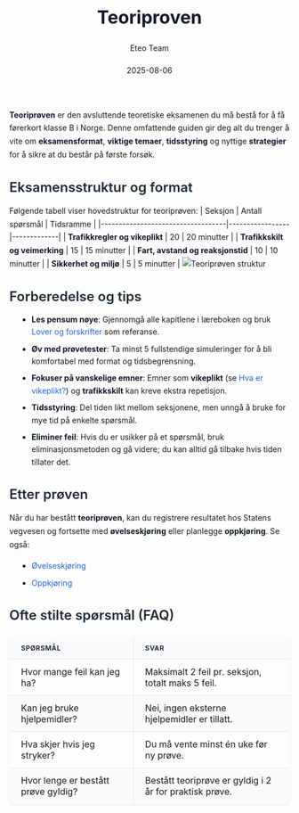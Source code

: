 ﻿---
title: "Teoriproven"
date: 2025-08-06
draft: false
author: "Eteo Team"
description: "Guide to Teoriproven for Norwegian driving theory exam."
categories: ["Driving Theory"]
tags: ["driving", "theory", "safety"]
featured_image: "/blogs/teori/teoriproven/teoriproven-image.svg"
---
<style>
/* Base text styling */
.article-content {
  font-family: 'Inter', -apple-system, BlinkMacSystemFont, 'Segoe UI', Roboto, Oxygen, Ubuntu, Cantarell, 'Open Sans', 'Helvetica Neue', sans-serif;
  line-height: 1.6;
  color: #1f2937;
  font-size: 16px;
}
/* Headers */
h1 {
  font-size: 2rem;
  font-weight: 700;
  margin: 2rem 0 1.5rem;
  color: #111827;
}
h2 {
  font-size: 1.5rem;
  font-weight: 600;
  margin: 2rem 0 1rem;
  color: #1f2937;
}
h3 {
  font-size: 1.25rem;
  font-weight: 600;
  margin: 1.5rem 0 0.75rem;
  color: #374151;
}
/* Paragraphs */
p {
  margin: 1rem 0;
  line-height: 1.7;
}
/* Lists */
ul, ol {
  margin: 1rem 0 1rem 1.5rem;
  padding-left: 1rem;
}
li {
  margin-bottom: 0.5rem;
  line-height: 1.6;
}
/* Bold and emphasis text */
strong, b {
  font-weight: 700 !important;
  color: #111827;
}
em, i {
  font-style: italic;
  color: #374151;
}
strong em, b i, em strong, i b {
  font-weight: 700 !important;
  font-style: italic;
  color: #111827;
}
/* Links */
a {
  color: #2563eb;
  text-decoration: none;
  transition: color 0.2s ease;
}
a:hover {
  color: #1d4ed8;
  text-decoration: underline;
}
/* Code blocks */
pre, code {
  font-family: 'SFMono-Regular', Consolas, 'Liberation Mono', Menlo, monospace;
  background-color: #f3f4f6;
  border-radius: 0.375rem;
  font-size: 0.875em;
}
pre {
  padding: 1rem;
  overflow-x: auto;
  margin: 1rem 0;
}
code {
  padding: 0.2em 0.4em;
}
/* Blockquotes */
blockquote {
  border-left: 4px solid #e5e7eb;
  margin: 1.5rem 0;
  padding: 0.75rem 1rem 0.75rem 1.5rem;
  background-color: #f9fafb;
  color: #4b5563;
  font-style: italic;
}
/* Tables */
table {
  margin: 1.5rem auto !important;
  border-collapse: collapse !important;
  width: 100% !important;
  max-width: 100%;
  box-shadow: 0 1px 3px rgba(0,0,0,0.1) !important;
  border-radius: 0.5rem !important;
  overflow: hidden !important;
  border: 1px solid #e5e7eb !important;
  display: table !important;
}
th, td {
  padding: 0.75rem 1.25rem !important;
  text-align: left !important;
  border: 1px solid #e5e7eb !important;
  vertical-align: top;
}
th {
  background-color: #f9fafb !important;
  font-weight: 600 !important;
  color: #111827 !important;
  text-transform: uppercase !important;
  font-size: 0.75rem !important;
  letter-spacing: 0.05em !important;
}
tr:nth-child(even) {
  background-color: #f9fafb !important;
}
tr:hover {
  background-color: #f3f4f6 !important;
}
/* Responsive adjustments */
@media (max-width: 768px) {
  .article-content {
    font-size: 15px;
  }
  h1 { font-size: 1.75rem; }
  h2 { font-size: 1.375rem; }
  h3 { font-size: 1.125rem; }
  table {
    display: block !important;
    overflow-x: auto !important;
    -webkit-overflow-scrolling: touch;
  }
}
</style>
**Teoriprøven** er den avsluttende teoretiske eksamenen du må bestå for å få førerkort klasse B i Norge. Denne omfattende guiden gir deg alt du trenger å vite om **eksamensformat**, **viktige temaer**, **tidsstyring** og nyttige **strategier** for å sikre at du består på første forsøk.
## Eksamensstruktur og format
Følgende tabell viser hovedstruktur for teoriprøven:
| Seksjon                           | Antall spørsmål | Tidsramme   |
|-----------------------------------|-----------------|-------------|
| **Trafikkregler og vikeplikt**    | 20              | 20 minutter |
| **Trafikkskilt og veimerking**    | 15              | 15 minutter |
| **Fart, avstand og reaksjonstid** | 10              | 10 minutter |
| **Sikkerhet og miljø**            | 5               | 5 minutter  |
![Teoriprøven struktur](/blogs/teori/teoriproven/teoriproven-structure.svg)
## Forberedelse og tips
- **Les pensum nøye**: Gjennomgå alle kapitlene i læreboken og bruk [Lover og forskrifter](/blogs/teori/lover-og-forskrifter "Lover og forskrifter - Juridisk rammeverk for trafikk") som referanse.
- **Øv med prøvetester**: Ta minst 5 fullstendige simuleringer for å bli komfortabel med format og tidsbegrensning.
- **Fokuser på vanskelige emner**: Emner som **vikeplikt** (se [Hva er vikeplikt?](/blogs/teori/vikeplikt-og-rundkjoringer "Vikeplikt og rundkjøringer - Kompakt guide til vikeplikt")) og **trafikkskilt** kan kreve ekstra repetisjon.
- **Tidsstyring**: Del tiden likt mellom seksjonene, men unngå å bruke for mye tid på enkelte spørsmål.
- **Eliminer feil**: Hvis du er usikker på et spørsmål, bruk eliminasjonsmetoden og gå videre; du kan alltid gå tilbake hvis tiden tillater det.
## Etter prøven
Når du har bestått **teoriprøven**, kan du registrere resultatet hos Statens vegvesen og fortsette med **øvelseskjøring** eller planlegge **oppkjøring**. Se også:
- [Øvelseskjøring](/blogs/teori/ovelseskjoring "Øvelseskjøring - Krav til ledsager, bil og mer")
- [Oppkjøring](/blogs/teori/oppkjoring "Oppkjøring - Guide til praktisk kjøreprøve for førerkort i bil")
## Ofte stilte spørsmål (FAQ)
| Spørsmål                                  | Svar                                                     |
|-------------------------------------------|----------------------------------------------------------|
| Hvor mange feil kan jeg ha?               | Maksimalt 2 feil pr. seksjon, totalt maks 5 feil.        |
| Kan jeg bruke hjelpemidler?               | Nei, ingen eksterne hjelpemidler er tillatt.             |
| Hva skjer hvis jeg stryker?               | Du må vente minst én uke før ny prøve.                   |
| Hvor lenge er bestått prøve gyldig?        | Bestått teoriprøve er gyldig i 2 år for praktisk prøve.  |